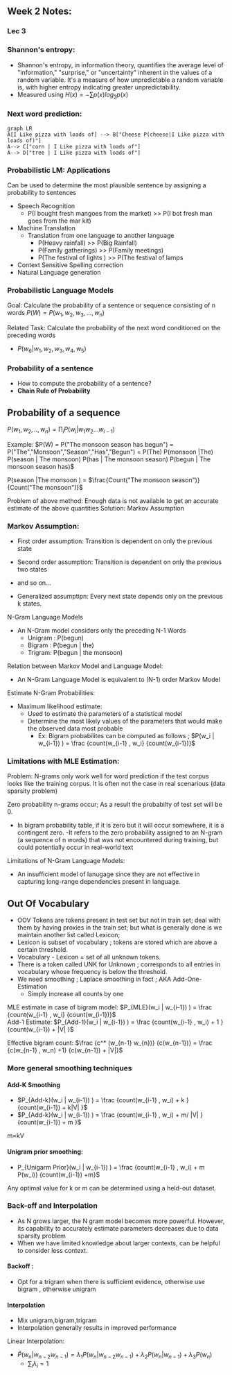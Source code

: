 ## Week 2 Notes:

### Lec 3

### Shannon's entropy:
- Shannon's entropy, in information theory, quantifies the average level of "information," "surprise," or "uncertainty" inherent in the values of a random variable. It's a measure of how unpredictable a random variable is, with higher entropy indicating greater unpredictability.
- Measured using $H(x) = - \sum p(x) log_2 p(x)$


### Next word prediction:

```mermaid
graph LR
A[I Like pizza with loads of] --> B["Cheese P(cheese|I Like pizza with loads of)"]
A--> C["corn | I Like pizza with loads of"]
A--> D["tree | I Like pizza with loads of"]
```

### Probabilistic LM: Applications
Can be used to determine the most plausible sentence by assigning a probability to sentences

- Speech Recognition
  - P(I bought fresh mangoes from the market) >> P(I bot fresh man goes from the mar kit)
- Machine Translation
  - Translation from one language to another language
    - P(Heavy rainfall) >> P(Big Rainfall)
    - P(Family gatherings) >> P(Family meetings)
    - P(The festival of lights ) >> P(The festival of lamps
- Context Sensitive Spelling correction
- Natural Language generation


### Probabilistic Language Models
Goal: Calculate the probability of a sentence or sequence consisting of n words
$P(W)= P(w_1,w_2,w_3,...,w_n)$

Related Task: Calculate the probability of the next word conditioned on the preceding words
- $P(w_6 | w_1,w_2,w_3,w_4,w_5)$

### Probability of a sentence
- How to compute the probability of a sentence?
 - **Chain Rule of Probability**

## Probability of a sequence

$P(w_1,w_2,..,w_n)= \prod_i  P(w_i| w_1 w_2 ... w_{i-1})$



Example: $P(W) = P("The monsoon season has begun")
               = P("The","Monsoon","Season","Has","Begun")
               = P(The) P(monsoon |The) P(season | The monsoon) P(has | The monsoon season) P(begun | The monsoon season has)$

P(season |The monsoon ) = $\frac{Count("The monsoon season")} {Count("The monsoon")}$

Problem of above method: Enough data is not available to get an accurate estimate of the above quantities
Solution: Markov Assumption

### Markov Assumption:
- First order assumption: Transition is dependent on only the previous state
-  Second order assumption: Transition is dependent on only the previous two states
-  and so on...

-  Generalized assumptipn: Every next state depends only on the previous k states.

N-Gram Language Models
- An N-Gram model considers only the preceding N-1 Words
  - Unigram : P(begun)
  - Bigram : P(begun | the)
  - Trigram: P(begun | the monsoon)
 
Relation between Markov Model and Language Model:
- An N-Gram Language Model is equivalent to (N-1) order Markov Model


Estimate N-Gram Probabilities:
- Maximum likelihood estimate:
  - Used to estimate the parameters of a statistical model
  - Determine the most likely values of the parameters that would make the observed data most probable
    - Ex: Bigram probabilites can be computed as follows ;  $P(w_i | w_{i-1}) ) = \frac {count(w_{i-1} , w_i} {count(w_{i-1})}$  
### Limitations with MLE Estimation:

Problem: N-grams only work well for word prediction if the test corpus looks like the training corpus. It is often not the case in real scenarious (data sparsity problem)

Zero probability n-grams occur; As a result the probabilty of test set will be 0.

- In bigram probability table, if it is zero but it will occur somewhere, it is a contingent zero.
-It  refers to the zero probability assigned to an N-gram (a sequence of n words) that was not encountered during training, but could potentially occur in real-world text

Limitations of N-Gram Language Models:
- An insufficient model of lanugage since they are not effective in capturing long-range dependencies present in language.


## Out Of Vocabulary 
- OOV Tokens are tokens present in test set but not in train set; deal with them  by having proxies in the train set; but what is generally done is we maintain another list called Lexicon;
- Lexicon is subset of vocabulary ; tokens are stored which are above a certain threshold.
- Vocabulary  - Lexicon = set of all unknown tokens.
- There is a token called UNK for Unknown ; corresponds to all entries in vocabulary whose frequency is below the threshold.
- We need smoothing ; Laplace smoothing in fact ; AKA Add-One-Estimation
  - Simply increase all counts by one 

MLE estimate in case of bigram model:
$P_{MLE}(w_i | w_{i-1}) ) = \frac {count(w_{i-1} , w_i} {count(w_{i-1})}$  
 Add-1 Estimate:
 $P_{Add-1}(w_i | w_{i-1}) ) = \frac {count(w_{i-1} , w_i) + 1 } {count(w_{i-1}) + |V| }$  

 Effective bigram count:
 $\frac {c^* (w_{n-1} w_{n})} {c(w_{n-1})} =  \frac {c(w_{n-1} , w_n) +1} {c(w_{n-1}) + |V|}$

### More general smoothing techniques
#### Add-K Smoothing
  - $P_{Add-k}(w_i | w_{i-1}) ) = \frac {count(w_{i-1} , w_i) + k } {count(w_{i-1}) + k|V| }$  
  - $P_{Add-k}(w_i | w_{i-1}) ) = \frac {count(w_{i-1} , w_i) + m/ |V| } {count(w_{i-1}) + m }$  

 m=kV


#### Unigram prior smoothing:
  - P_{Unigarm Prior}(w_i | w_{i-1}) ) = \frac {count(w_{i-1} , w_i) + m P(w_i)} {count(w_{i-1}) +m}$


Any optimal value for k or m can be determined using a held-out dataset.


### Back-off and Interpolation

- As N grows larger, the N gram model becomes more powerful. However, its capability to accurately estimate parameters decreases due to data sparsity problem
- When we have limited knowledge about larger contexts, can be helpful to consider less context.

#### Backoff :
- Opt for a trigram when there is sufficient evidence, otherwise use bigram , otherwise unigram

#### Interpolation
- Mix unigram,bigram,trigram
- Interpolation generally results in improved performance

Linear Interpolation:

- $\hat{P}(w_n | w_{n-2} w_{n-1}) = \lambda_1 P(w_{n} | w_{n-2} w_{n-1}) + \lambda_2 P(w_n| w_{n-1}) + \lambda_3 P(w_n)$
  - $\sum_i \lambda_i =1$

